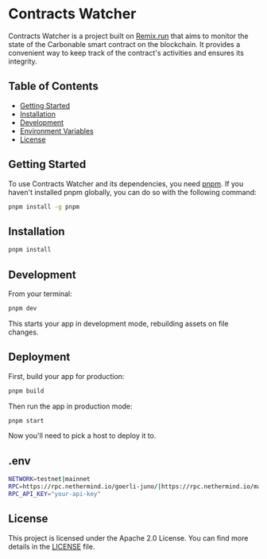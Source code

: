 # Contracts Watcher

Contracts Watcher is a project built on [Remix.run](https://remix.run/) that aims to monitor the state of the Carbonable smart contract on the blockchain. It provides a convenient way to keep track of the contract's activities and ensures its integrity.

## Table of Contents

- [Getting Started](#getting-started)
- [Installation](#installation)
- [Development](#development)
- [Environment Variables](#environment-variables)
- [License](#license)

## Getting Started
To use Contracts Watcher and its dependencies, you need [pnpm](https://pnpm.io/). If you haven't installed pnpm globally, you can do so with the following command:

```bash
pnpm install -g pnpm
```

## Installation

```bash
pnpm install
```

## Development

From your terminal:

```sh
pnpm dev
```

This starts your app in development mode, rebuilding assets on file changes.

## Deployment

First, build your app for production:

```sh
pnpm build
```

Then run the app in production mode:

```sh
pnpm start
```

Now you'll need to pick a host to deploy it to.

## .env
```sh
NETWORK=testnet|mainnet
RPC=https://rpc.nethermind.io/goerli-juno/|https://rpc.nethermind.io/mainnet-juno/
RPC_API_KEY="your-api-key"
```

## License
This project is licensed under the Apache 2.0 License. You can find more details in the [LICENSE](/LICENSE) file.
